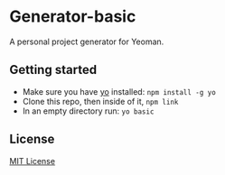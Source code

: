 # Generator-basic

A personal project generator for Yeoman.

## Getting started
- Make sure you have [yo](https://github.com/yeoman/yo) installed:
    `npm install -g yo`
- Clone this repo, then inside of it, `npm link`
- In an empty directory run: `yo basic`

## License
[MIT License](http://en.wikipedia.org/wiki/MIT_License)
